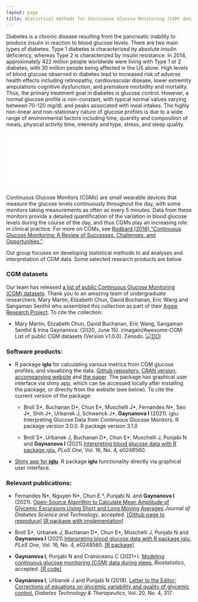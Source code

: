 ```yaml
---
layout: page
title: Statistical methods for Continuous Glucose Monitoring (CGM) data
---
```


Diabetes is a chronic disease resulting from the pancreatic inability to produce insulin in reaction to blood glucose levels. There are two main types of diabetes. Type 1 diabetes is characterized by absolute insulin deficiency, whereas Type 2 is characterized by insulin resistance. In 2014, approximately $422$ million people worldwide were living with Type 1 or 2 diabetes, with $30$ million people being affected in the US alone.  High levels of blood glucose observed in diabetes lead to increased risk of adverse health effects including retinopathy, cardiovascular disease, lower extremity amputations  cognitive dysfunction, and premature morbidity and mortality. Thus, the primary treatment goal in diabetes is glucose control. However, a normal glucose profile is non-constant, with typical normal values varying between $70$-$120$ mg/dL and peaks associated with meal intakes. The highly non-linear and non-stationary nature of glucose profiles is due to a wide range of environmental factors including time, quantity and composition of meals, physical activity time, intensity and type, stress, and sleep quality.

![](img/tsplot_1subject.pdf)

Continuous Glucose Monitors (CGMs) are small wearable devices that measure the glucose levels continuously throughout the day, with some monitors taking measurements as often as every 5 minutes. Data from these monitors provide a detailed quantification of the variation in blood glucose levels during the course of the day, and thus CGMs play an increasing role in clinical practice. For more on CGMs, see [Rodbard (2016) "Continuous Glucose Monitoring: A Review of Successes, Challenges, and Opportunities."](https://doi.org/10.1089/dia.2015.0417).

Out group focuses on developing statistical methods to aid analyses and interpretation of CGM data. Some selected research products are below.

### CGM datasets

Our team has released [a list of public Continuous Glucose Monitoring (CGM) datasets](https://github.com/irinagain/Awesome-CGM). Thank you to an amazing team of undergraduate researchers: Mary Martin, Elizabeth Chun, David Buchanan, Eric Wang and Sangaman Senthil who assembled this collection as part of their [Aggie Research Project](https://aggieresearch.tamu.edu). To cite the collection:

 * Mary Martin, Elizabeth Chun, David Buchanan, Eric Wang, Sangaman Senthil & Irina Gaynanova. (2020, June 15). irinagain/Awesome-CGM: List of public CGM datasets (Version v1.0.0). Zenodo. [![DOI](https://zenodo.org/badge/267687517.svg)](https://zenodo.org/badge/latestdoi/267687517)
 


### Software products:
* R package **iglu** for calculating various metrics from CGM glucose profiles, and visualizing the data. [Github repository](https://github.com/irinagain/iglu), [CRAN version](https://CRAN.R-project.org/package=iglu), [accompanying website](https://irinagain.github.io/iglu/) and [the paper](https://doi.org/10.1371/journal.pone.0248560). The package has graphical user interface via shiny app, which can be accessed locally after installing the package, or directly from the website (see below). To cite the current version of the package:
 
   - Broll S\*, Buchanan D\*, Chun E\*, Muschelli J\*, Fernandes N\*, Seo J\*, Shih J\*, Urbanek J, Schwenck J\*, **Gaynanova I** (2021). iglu: Interpreting Glucose Data from Continuous Glucose Monitors. R package version 3.0.0. R package version 3.1.0
  
   - Broll S\*, Urbanek J, Buchanan D\*, Chun E\*, Muschelli J, Punjabi N and **Gaynanova I** (2021).[Interpreting blood glucose data with R package iglu.](https://doi.org/10.1371/journal.pone.0248560) *PLoS One*, Vol. 16, No. 4, e0248560. 
 
* [Shiny app for **iglu**](https://irinagain.shinyapps.io/shiny_iglu/). R package **iglu** functionality directly via graphical user interface.


### Relevant publications:

* Fernandes N\*, Nguyen N\*, Chun E.\*, Punjabi N. and **Gaynanova I** (2021). [Open-Source Algorithm to Calculate Mean Amplitude of Glycemic Excursions Using Short and Long Moving Averages](https://doi.org/10.1177/19322968211061165) *Journal of Diabetes Science and Technology*, accepted. [[Github page to reproduce]](https://github.com/Nathaniel-Fernandes/mage_algorithm_data) [[R package with implementation]](https://github.com/irinagain/iglu)

 * Broll S\*, Urbanek J, Buchanan D\*, Chun E\*, Muschelli J, Punjabi N and **Gaynanova I** (2021).[Interpreting blood glucose data with R package iglu.](https://doi.org/10.1371/journal.pone.0248560) *PLoS One*, Vol. 16, No. 4, e0248560. [[R package]](https://cran.rstudio.com/web/packages/iglu/index.html)

 * **Gaynanova I**, Punjabi N and Crainiceanu C (2021+). [Modeling continuous glucose monitoring (CGM) data during sleep.](https://doi.org/10.1093/biostatistics/kxaa023) *Biostatistics*, accepted. [[R code]](irinagain/cgm-multi-level-beta)

 * **Gaynanova I**, Urbanek J and Punjabi N (2018). [Letter to the Editor: Corrections of equations on glycemic variability and quality of glycemic control.](https://www.liebertpub.com/doi/pdfplus/10.1089/dia.2018.0057) *Diabetes Technology & Therapeutics*, Vol. 20, No. 4, 317.
